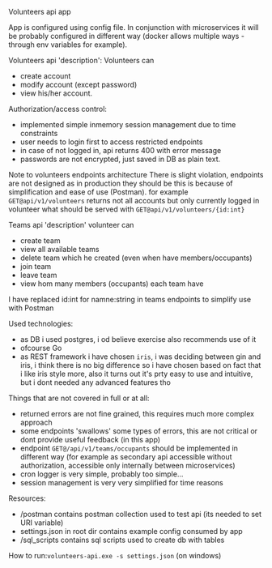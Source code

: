 Volunteers api app

App is configured using config file. In conjunction with microservices it will be probably
configured in different way (docker allows multiple ways - through env variables for example).

Volunteers api 'description':
Volunteers can 
- create account
- modify account (except password)
- view his/her account.

Authorization/access control:
- implemented simple inmemory session management due to time constraints
- user needs to login first to access restricted endpoints
- in case of not logged in, api returns 400 with error message
- passwords are not encrypted, just saved in DB as plain text. 

Note to volunteers endpoints architecture
There is slight violation, endpoints are not designed as in production they should be this is because
of simplification and ease of use (Postman). 
for example ``GET@api/v1/volunteers`` returns not all accounts but only currently logged in volunteer what should be 
served with ``GET@api/v1/volunteers/{id:int}``


Teams api 'description'
volunteer can
- create team
- view all available teams
- delete team which he created (even when have members/occupants)
- join team
- leave team
- view hom many members (occupants) each team have

I have replaced id:int for namne:string in teams endpoints to simplify use with Postman


Used technologies:
- as DB i used postgres, i od believe exercise also recommends use of it
- ofcourse Go
- as REST framework i have chosen ``iris``, i was deciding between gin and iris, i think there is no 
big difference so i have chosen based on fact that i like iris style more, also it turns out it's prty
easy to use and intuitive, but i dont needed any advanced features tho

Things that are not covered in full or at all:
- returned errors are not fine grained, this requires much more complex approach
- some endpoints 'swallows' some types of errors, this are not critical or dont provide useful feedback (in this app)
- endpoint ``GET@/api/v1/teams/occupants`` should be implemented in different way (for example as secondary api accessible 
without authorization, accessible only internally between microservices) 
- cron logger is very simple, probably too simple...
- session management is very very simplified for time reasons

Resources:
- /postman contains postman collection used to test api (its needed to set URI variable)
- settings.json in root dir contains example config consumed by app
- /sql_scripts contains sql scripts used to create db with tables

How to run:``volunteers-api.exe -s settings.json`` (on windows)

 


   